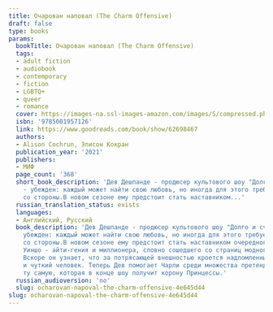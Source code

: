 ```yaml
---
title: Очарован наповал (The Charm Offensive)
draft: false
type: books
params:
  bookTitle: Очарован наповал (The Charm Offensive)
  tags:
  - adult fiction
  - audiobook
  - contemporary
  - fiction
  - LGBTQ+
  - queer
  - romance
  cover: https://images-na.ssl-images-amazon.com/images/S/compressed.photo.goodreads.com/books/1663969139i/62698467.jpg
  isbn: '9785001957126'
  link: https://www.goodreads.com/book/show/62698467
  authors:
  - Alison Cochrun, Элисон Кокран
  publication_year: '2021'
  publishers:
  - МИФ
  page_count: '368'
  short_book_description: 'Дев Дешпанде - продюсер культового шоу "Долго и счастливо"
    - убежден: каждый может найти свою любовь, но иногда для этого требуется помощь
    со стороны.В новом сезоне ему предстоит стать наставником...'
  russian_translation_status: exists
  languages:
  - Английский, Русский
  book_description: 'Дев Дешпанде - продюсер культового шоу "Долго и счастливо" -
    убежден: каждый может найти свою любовь, но иногда для этого требуется помощь
    со стороны.В новом сезоне ему предстоит стать наставником очередного Принца Чарли
    Уиншо - айти-гения и миллионера, словно сошедшего со страниц модного журнала.
    Вскоре он узнает, что за потрясающей внешностью кроется надломленный, но добрый
    и чуткий человек. Теперь Дев помогает Чарли среди множества претенденток найти
    ту самую, которая в конце шоу получит корону Принцессы.'
  russian_audioversion: 'no'
  slug: ocharovan-napoval-the-charm-offensive-4e645d44
slug: ocharovan-napoval-the-charm-offensive-4e645d44
---
```

